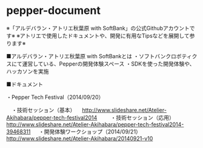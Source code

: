 pepper-document
===============

※「アルデバラン・アトリエ秋葉原 with SoftBank」の公式Githubアカウントです※
※アトリエで使用したドキュメントや、開発に有用なTipsなどを展開して参ります※

■アルデバラン・アトリエ秋葉原 with SoftBankとは
・ソフトバンクロボティクスにて運営している、Pepperの開発体験スペース
・SDKを使った開発体験や、ハッカソンを実施

■ドキュメント

・Pepper Tech Festival（2014/09/20）

　・技術セッション（基本）
　http://www.slideshare.net/Atelier-Akihabara/pepper-tech-festival2014
　
　・技術セッション（応用）
　http://www.slideshare.net/Atelier-Akihabara/pepper-tech-festival2014-39468311
　
・開発体験ワークショップ（2014/09/21）
  http://www.slideshare.net/Atelier-Akihabara/20140921-v10
  
